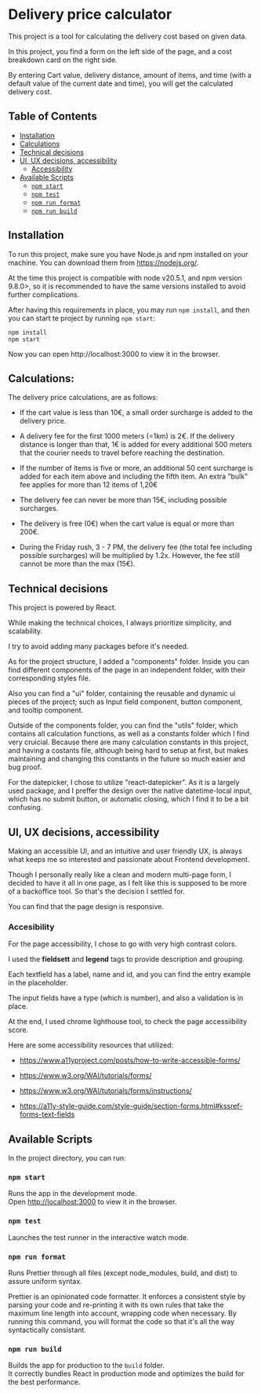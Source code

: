 # Delivery price calculator

This project is a tool for calculating the delivery cost based on given data.

In this project, you find a form on the left side of the page, and a cost breakdown card on the right side. 

By entering Cart value, delivery distance, amount of items, and time (with a default value of the current date and time), you will get the calculated delivery cost.

## Table of Contents
- [Installation](#installation)
- [Calculations](#calculations)
- [Technical decisions](#technical-decisions)
- [UI, UX decisions, accessibility](#ui-ux-decisions-accessibility)
  - [Accessibility](#accessibility)
- [Available Scripts](#available-scripts)
  - [`npm start`](#npm-start)
  - [`npm test`](#npm-test)
  - [`npm run format`](#npm-run-format)
  - [`npm run build`](#npm-run-build)

## Installation

To run this project, make sure you have Node.js and npm installed on your machine. You can download them from https://nodejs.org/.

At the time this project is compatible with node v20.5.1, and npm version 9.8.0>, so it is recommended to have the same versions installed to avoid further complications.

After having this requirements in place, you may run `npm install`, and then you can start te project by running `npm start`:

```console
npm install
npm start
```

Now you can open http://localhost:3000 to view it in the browser.


## Calculations:

The delivery price calculations, are as follows:

* If the cart value is less than 10€, a small order surcharge is added to the delivery price.

* A delivery fee for the first 1000 meters (=1km) is 2€. If the delivery distance is longer than that, 1€ is added for every additional 500 meters that the courier needs to travel before reaching the destination.

* If the number of items is five or more, an additional 50 cent surcharge is added for each item above and including the fifth item. An extra "bulk" fee applies for more than 12 items of 1,20€

* The delivery fee can never be more than 15€, including possible surcharges.

* The delivery is free (0€) when the cart value is equal or more than 200€.

* During the Friday rush, 3 - 7 PM, the delivery fee (the total fee including possible surcharges) will be multiplied by 1.2x. However, the fee still cannot be more than the max (15€). 

## Technical decisions

This project is powered by React.

While making the technical choices, I always prioritize simplicity, and scalability.

I try to avoid adding many packages before it's needed.

As for the project structure, I added a "components" folder. Inside you can find different components of the page in an independent folder, with their corresponding styles file.

Also you can find a "ui" folder, containing the reusable and dynamic ui pieces of the project; such as Input field component, button component, and tooltip component.

Outside of the components folder, you can find the "utils" folder, which contains all calculation functions, as well as a constants folder which I find very cruicial. Because there are many calculation constants in this project, and having a costants file, although being hard to setup at first, but makes maintaining and changing this constants in the future so much easier and bug proof.

For the datepicker, I chose to utilize "react-datepicker".
As it is a largely used package, and I preffer the design over the native datetime-local input, which has no submit button, or automatic closing, which I find it to be a bit confusing.

## UI, UX decisions, accessibility

Making an accessible UI, and an intuitive and user friendly UX, is always what keeps me so interested and passionate about Frontend development.

Though I personally really like a clean and modern multi-page form, I decided to have it all in one page, as I felt like this is supposed to be more of a backoffice tool. So that's the decision I settled for.

You can find that the page design is responsive.

### Accesibility

For the page accessibility, I chose to go with very high contrast colors.

I used the <b>fieldsett</b> and <b>legend</b> tags to provide description and grouping.

Each textfield has a label, name and id, and you can find the entry example in the placeholder.

The input fields have a type (which is number), and also a validation is in place.

At the end, I used chrome lighthouse tool, to check the page accessiibility score.

Here are some accessibility resources that utilized:
* https://www.a11yproject.com/posts/how-to-write-accessible-forms/

* https://www.w3.org/WAI/tutorials/forms/

* https://www.w3.org/WAI/tutorials/forms/instructions/

* https://a11y-style-guide.com/style-guide/section-forms.html#kssref-forms-text-fields


## Available Scripts

In the project directory, you can run:

### `npm start`

Runs the app in the development mode.\
Open [http://localhost:3000](http://localhost:3000) to view it in the browser.

### `npm test`

Launches the test runner in the interactive watch mode.

### `npm run format`

Runs Prettier through all files (except node_modules, build, and dist) to assure uniform syntax.

Prettier is an opinionated code formatter. It enforces a consistent style by parsing your code and re-printing it with its own rules that take the maximum line length into account, wrapping code when necessary. By running this command, you will format the code so that it's all the way syntactically consistant.

### `npm run build`

Builds the app for production to the `build` folder.\
It correctly bundles React in production mode and optimizes the build for the best performance.